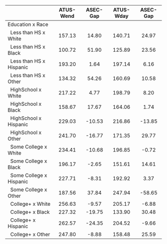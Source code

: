 
|                      |    ATUS-Wend |     ASEC-Gap |    ATUS-Wday |     ASEC-Gap |
| -------------------- | :----------: | :----------: | :----------: | :----------: |
| Education x Race     |              |              |              |              |
| &nbsp;&nbsp;Less than HS x White |       157.13 |        14.80 |       140.71 |        24.97 |
| &nbsp;&nbsp;Less than HS x Black |       100.72 |        51.90 |       125.89 |        23.56 |
| &nbsp;&nbsp;Less than HS x Hispanic |       193.20 |         1.64 |       197.14 |         6.16 |
| &nbsp;&nbsp;Less than HS x Other |       134.32 |        54.26 |       160.69 |        10.58 |
| &nbsp;&nbsp;HighSchool x White |       217.22 |         4.77 |       198.79 |         8.20 |
| &nbsp;&nbsp;HighSchool x Black |       158.67 |        17.67 |       164.06 |         1.74 |
| &nbsp;&nbsp;HighSchool x Hispanic |       229.03 |       -10.53 |       216.86 |       -13.85 |
| &nbsp;&nbsp;HighSchool x Other |       241.70 |       -16.77 |       171.35 |        29.77 |
| &nbsp;&nbsp;Some College x White |       234.41 |       -10.68 |       196.85 |        -0.72 |
| &nbsp;&nbsp;Some College x Black |       196.17 |        -2.65 |       151.61 |        14.61 |
| &nbsp;&nbsp;Some College x Hispanic |       227.71 |        -8.31 |       192.92 |         3.37 |
| &nbsp;&nbsp;Some College x Other |       187.56 |        37.84 |       247.94 |       -58.65 |
| &nbsp;&nbsp;College+ x White |       256.63 |        -9.57 |       205.17 |        -6.88 |
| &nbsp;&nbsp;College+ x Black |       227.32 |       -19.75 |       133.90 |        30.48 |
| &nbsp;&nbsp;College+ x Hispanic |       262.57 |       -24.35 |       204.52 |        -9.66 |
| &nbsp;&nbsp;College+ x Other |       247.80 |        -8.88 |       158.48 |        25.59 |


